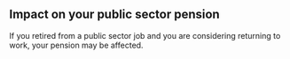 ##  Impact on your public sector pension

If you retired from a public sector job and you are considering returning to
work, your pension may be affected.
